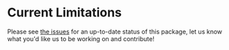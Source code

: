 # Current Limitations

Please see [the issues](https://github.com/DeloitteDigitalAPAC/GraphQLClient.jl/issues) for an up-to-date status of this package, let us know what you'd like us to be working on and contribute!